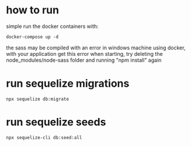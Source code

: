 # how to run

simple run the docker containers with: 

```
docker-compose up -d
```

the sass may be compiled with an error in windows machine using docker, with your application get this error when starting, try deleting the node_modules/node-sass folder and running "npm install" again

# run sequelize migrations

```
npx sequelize db:migrate
```

# run sequelize seeds

```
npx sequelize-cli db:seed:all
```